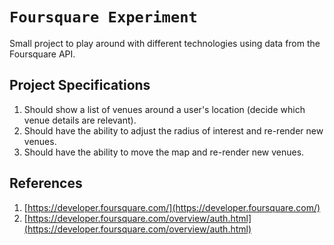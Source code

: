 # `Foursquare Experiment`

Small project to play around with different technologies using data from the Foursquare API.

## Project Specifications

  1. Should show a list of venues around a user's location (decide which venue details are relevant).
  2. Should have the ability to adjust the radius of interest and re-render new venues.
  3. Should have the ability to move the map and re-render new venues.

## References

  1. [https://developer.foursquare.com/](https://developer.foursquare.com/)
  2. [https://developer.foursquare.com/overview/auth.html](https://developer.foursquare.com/overview/auth.html)

